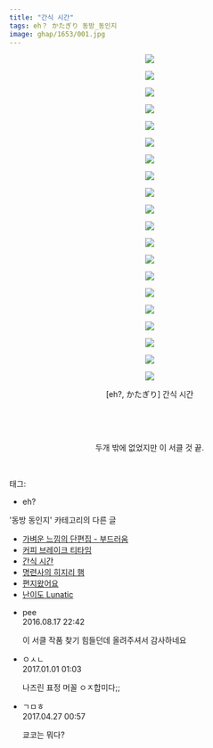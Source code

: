 ```yaml
---
title: "간식 시간"
tags: eh？ かたぎり 동방_동인지
image: ghap/1653/001.jpg
---
```

<div class="article">
<p style="text-align: center; clear: none; float: none;"><img src="{{ site.nasurl }}/ghap/1653/001.jpg"/></p>
<p style="text-align: center; clear: none; float: none;"><img src="{{ site.nasurl }}/ghap/1653/002.jpg"/></p>
<p style="text-align: center; clear: none; float: none;"><img src="{{ site.nasurl }}/ghap/1653/003.jpg"/></p>
<p style="text-align: center; clear: none; float: none;"><img src="{{ site.nasurl }}/ghap/1653/004.jpg"/></p>
<p style="text-align: center; clear: none; float: none;"><img src="{{ site.nasurl }}/ghap/1653/005.jpg"/></p>
<p style="text-align: center; clear: none; float: none;"><img src="{{ site.nasurl }}/ghap/1653/006.jpg"/></p>
<p style="text-align: center; clear: none; float: none;"><img src="{{ site.nasurl }}/ghap/1653/007.jpg"/></p>
<p style="text-align: center; clear: none; float: none;"><img src="{{ site.nasurl }}/ghap/1653/008.jpg"/></p>
<p style="text-align: center; clear: none; float: none;"><img src="{{ site.nasurl }}/ghap/1653/009.jpg"/></p>
<p style="text-align: center; clear: none; float: none;"><img src="{{ site.nasurl }}/ghap/1653/010.jpg"/></p>
<p style="text-align: center; clear: none; float: none;"><img src="{{ site.nasurl }}/ghap/1653/011.jpg"/></p>
<p style="text-align: center; clear: none; float: none;"><img src="{{ site.nasurl }}/ghap/1653/012.jpg"/></p>
<p style="text-align: center; clear: none; float: none;"><img src="{{ site.nasurl }}/ghap/1653/013.jpg"/></p>
<p style="text-align: center; clear: none; float: none;"><img src="{{ site.nasurl }}/ghap/1653/014.jpg"/></p>
<p style="text-align: center; clear: none; float: none;"><img src="{{ site.nasurl }}/ghap/1653/015.jpg"/></p>
<p style="text-align: center; clear: none; float: none;"><img src="{{ site.nasurl }}/ghap/1653/016.jpg"/></p>
<p style="text-align: center; clear: none; float: none;"><img src="{{ site.nasurl }}/ghap/1653/017.jpg"/></p>
<p style="text-align: center; clear: none; float: none;"><img src="{{ site.nasurl }}/ghap/1653/018.jpg"/></p>
<p style="text-align: center; clear: none; float: none;"><img src="{{ site.nasurl }}/ghap/1653/019.jpg"/></p>
<p style="text-align: center; clear: none; float: none;"><img src="{{ site.nasurl }}/ghap/1653/020.jpg"/></p>
<p style="text-align: center; clear: none; float: none;">[eh?, かたぎり] 간식 시간</p>
<p style="text-align: center; clear: none; float: none;"><br/></p>
<p style="text-align: center; clear: none; float: none;"><br/></p>
<p style="text-align: center; clear: none; float: none;">두개 밖에 없었지만 이 서클 것 끝.</p>
<p><br/></p>
</div><div class="tagTrail">
<p>태그: </p>
<ul>
<li>eh?</li>
</ul>
</div><div class="another">
<p>'동방 동인지' 카테고리의 다른 글</p>
<ul>
<li><a href="/2016-08-17-ghap_1657">가벼운 느낌의 단편집 - 부드러움</a></li>
<li><a href="/2016-08-17-ghap_1656">커피 브레이크 티타임</a></li>
<li><a href="/2016-08-17-ghap_1653">간식 시간</a></li>
<li><a href="/2016-08-17-ghap_1652">명련사의 히지리 햄</a></li>
<li><a href="/2016-08-17-ghap_1651">편지왔어요</a></li>
<li><a href="/2016-08-17-ghap_1650">난이도 Lunatic</a></li>
</ul>
</div><div class="cb_module cb_fluid">
<div class="cb_wrt cb_profile">
<div class="comment">
<ul>
<li class="cb_thumb_off" id="comment14784007">
<div class="cb_comment_area">
<div class="cb_info_area">
<div class="cb_section">
<span class="cb_nick_name">pee</span>
</div>
<div class="cb_section">
<span class="cb_date">2016.08.17 22:42 </span>
</div>
</div>
<div class="cb_dsc_comment">
<p class="cb_dsc">
											이 서클 작품 찾기 힘들던데 올려주셔서 감사하네요
										</p>
</div>
</div></li>
<li class="cb_thumb_off" id="comment14880575">
<div class="cb_comment_area">
<div class="cb_info_area">
<div class="cb_section">
<span class="cb_nick_name">ㅇㅅㄴ</span>
</div>
<div class="cb_section">
<span class="cb_date">2017.01.01 01:03 </span>
</div>
</div>
<div class="cb_dsc_comment">
<p class="cb_dsc">
											나즈린 표정 머꼴 ㅇㅈ합미다;; 
										</p>
</div>
</div></li>
<li class="cb_thumb_off" id="comment14975344">
<div class="cb_comment_area">
<div class="cb_info_area">
<div class="cb_section">
<span class="cb_nick_name">ㄱㅁㅎ</span>
</div>
<div class="cb_section">
<span class="cb_date">2017.04.27 00:57 </span>
</div>
</div>
<div class="cb_dsc_comment">
<p class="cb_dsc">
											쿄코는 뭐다?
										</p>
</div>
</div></li>
</ul>
</div>
</div><!-- commentList close -->
</div>